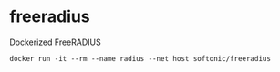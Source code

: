 # freeradius

Dockerized FreeRADIUS

```
docker run -it --rm --name radius --net host softonic/freeradius
```
